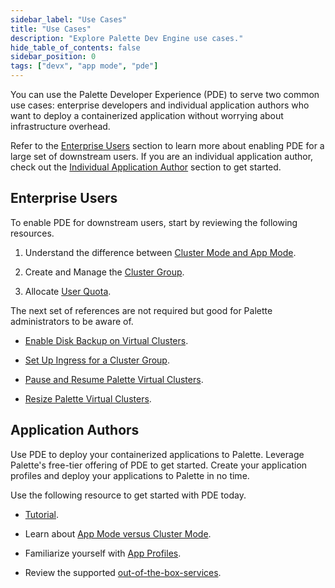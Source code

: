 ```yaml
---
sidebar_label: "Use Cases"
title: "Use Cases"
description: "Explore Palette Dev Engine use cases."
hide_table_of_contents: false
sidebar_position: 0
tags: ["devx", "app mode", "pde"]
---
```


You can use the Palette Developer Experience (PDE) to serve two common use cases: enterprise developers and individual
application authors who want to deploy a containerized application without worrying about infrastructure overhead.

Refer to the [Enterprise Users](#enterprise-users) section to learn more about enabling PDE for a large set of
downstream users. If you are an individual application author, check out the
[Individual Application Author](#application-authors) section to get started.

## Enterprise Users

To enable PDE for downstream users, start by reviewing the following resources.

1. Understand the difference between [Cluster Mode and App Mode](../introduction/palette-modes.md).

2. Create and Manage the [Cluster Group](../clusters/cluster-groups/cluster-groups.md).

3. Allocate [User Quota](manage-dev-engine/resource-quota.md).

The next set of references are not required but good for Palette administrators to be aware of.

- [Enable Disk Backup on Virtual Clusters](../clusters/cluster-groups/cluster-group-backups.md).

- [Set Up Ingress for a Cluster Group](../clusters/cluster-groups/ingress-cluster-group.md).

- [Pause and Resume Palette Virtual Clusters](palette-virtual-clusters/pause-restore-virtual-clusters.md).

- [Resize Palette Virtual Clusters](palette-virtual-clusters/resize-virtual-clusters.md).

## Application Authors

Use PDE to deploy your containerized applications to Palette. Leverage Palette's free-tier offering of PDE to get
started. Create your application profiles and deploy your applications to Palette in no time.

Use the following resource to get started with PDE today.

- [Tutorial](../tutorials/pde/deploy-app.md).

- Learn about [App Mode versus Cluster Mode](../introduction/palette-modes.md).

- Familiarize yourself with [App Profiles](../profiles/app-profiles/app-profiles.md).

- Review the supported [out-of-the-box-services](../devx/services/service-listings/service-listings.mdx).
